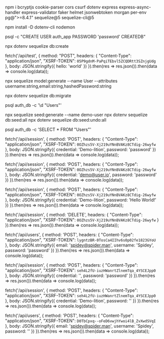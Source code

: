 npm i bcryptjs cookie-parser cors csurf dotenv express express-async-handler express-validator faker helmet jsonwebtoken morgan per-env pg@">=8.4.1" sequelize@5 sequelize-cli@5

npm install -D dotenv-cli nodemon

psql -c "CREATE USER auth_app PASSWORD 'password' CREATEDB"

npx dotenv sequelize db:create


fetch('/api/test', {
  method: "POST",
  headers: {
    "Content-Type": "application/json",
    "XSRF-TOKEN": `05P9gdnM-PaPqiTEbvl5ZCQDRtt3SZnjgUdg`
  },
  body: JSON.stringify({ hello: 'world' })
}).then(res => res.json()).then(data => console.log(data));

npx sequelize model:generate --name User --attributes username:string,email:string,hashedPassword:string

npx dotenv sequelize db:migrate

psql auth_db -c '\d "Users"'

npx sequelize seed:generate --name demo-user
npx dotenv sequelize db:seed:all
npx dotenv sequelize db:seed:undo:all


psql auth_db -c 'SELECT * FROM "Users"'



fetch('/api/session', {
  method: 'POST',
  headers: {
    "Content-Type": "application/json",
    "XSRF-TOKEN": `0OZhzs5V-Xj219uYNnBVAKz8CTdig-26wyfw`
  },
  body: JSON.stringify({ credential: 'Demo-lition', password: 'password' })
}).then(res => res.json()).then(data => console.log(data));

fetch('/api/session', {
  method: 'POST',
  headers: {
    "Content-Type": "application/json",
    "XSRF-TOKEN": `0OZhzs5V-Xj219uYNnBVAKz8CTdig-26wyfw`
  },
  body: JSON.stringify({ credential: 'demo@user.io', password: 'password' })
}).then(res => res.json()).then(data => console.log(data));

fetch('/api/session', {
  method: 'POST',
  headers: {
    "Content-Type": "application/json",
    "XSRF-TOKEN": `0OZhzs5V-Xj219uYNnBVAKz8CTdig-26wyfw`
  },
  body: JSON.stringify({ credential: 'Demo-lition', password: 'Hello World!' })
}).then(res => res.json()).then(data => console.log(data));

fetch('/api/session', {
  method: 'DELETE',
  headers: {
    "Content-Type": "application/json",
    "XSRF-TOKEN": `0OZhzs5V-Xj219uYNnBVAKz8CTdig-26wyfw`
  }
}).then(res => res.json()).then(data => console.log(data));

fetch('/api/users', {
  method: 'POST',
  headers: {
    "Content-Type": "application/json",
    "XSRF-TOKEN": `lygntzBR-0TosCa4IIhv6s0p02fe1823GYoU`
  },
  body: JSON.stringify({
    email: 'spidey@spider.man',
    username: 'Spidey',
    password: 'password'
  })
}).then(res => res.json()).then(data => console.log(data));

fetch('/api/session', {
  method: 'POST',
  headers: {
    "Content-Type": "application/json",
    "XSRF-TOKEN": `seh4L2fU-iuzHWanrtZlnemTqa_4YSCEJpp0`
  },
  body: JSON.stringify({ credential: '', password: 'password' })
}).then(res => res.json()).then(data => console.log(data));

fetch('/api/session', {
  method: 'POST',
  headers: {
    "Content-Type": "application/json",
    "XSRF-TOKEN": `seh4L2fU-iuzHWanrtZlnemTqa_4YSCEJpp0`
  },
  body: JSON.stringify({ credential: 'Demo-lition', password: '' })
}).then(res => res.json()).then(data => console.log(data));

fetch('/api/users', {
  method: 'POST',
  headers: {
    "Content-Type": "application/json",
    "XSRF-TOKEN": `D0TbCpxq--oFeD6vwjhYwoi4lB_ZvXwdSVqI`
  },
  body: JSON.stringify({
    email: 'spidey@spider.man',
    username: 'Spidey',
    password: ''
  })
}).then(res => res.json()).then(data => console.log(data));
